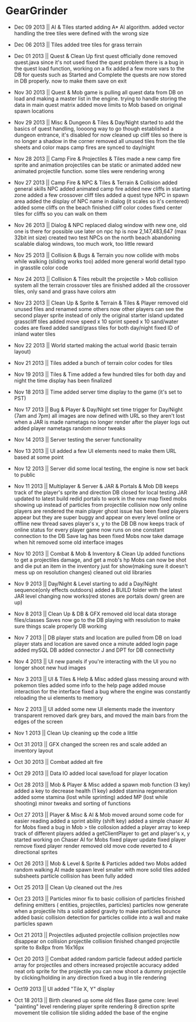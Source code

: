 GearGrinder
===========

- Dec 09 2013 || AI & Tiles
started adding A* AI algorithm.
added vector handling
the tree tiles were defined with the wrong size

- Dec 06 2013 || Tiles
added tree tiles for grass terrain

- Dec 01 2013 || Quest & Clean Up
first quest officially done
removed quest.java since it's not used
fixed the quest problem
there is a bug in the quest load function, working on a fix
added a few more vars to the DB for quests such as Started and Complete
the quests are now stored in DB properly. now to make them save on exit

- Nov 30 2013 || Quest & Mob
game is pulling all quest data from DB on load and making a master list in the engine.
trying to handle storing the data in main quest matrix
added move limits to Mob based on original spawn locations

- Nov 29 2013 || Misc & Dungeon & Tiles & Day/Night
started to add the basics of quest handling, loooong way to go though
established a dungeon entrance, it's disabled for now
cleaned up cliff tiles so there is no longer a shadow in the corner
removed all unused tiles from the tile sheets and color maps
camp fires are synced to day/night

- Nov 28 2013 || Camp Fire & Projectiles & Tiles
made a new camp fire sprite and animation
projectiles can be static or animated
added new animated projectile function.
some tiles were rendering wrong

- Nov 27 2013 || Camp Fire & NPC & Tiles & Terrain & Collision
added general skills NPC
added animated camp fire
added new cliffs in starting zone
added a few crossover cliff tiles
added a quest type NPC in spawn area
added the display of NPC name in dialog (it scales so it's centered)
added some cliffs on the beach
finished cliff color codes
fixed center tiles for cliffs so you can walk on them

- Nov 26 2013 || Dialog & NPC
replaced dialog window with new one, old one is there for possible use later on
npc hp is now 2,147,483,647 (max 32bit int size)
created two test NPCs on the north beach
abandoning scalable dialog windows, too much work, too little reward

- Nov 25 2013 || Collision & Bugs & Terrain
you now collide with mobs while walking (sliding works too)
added more general world detail
typo in grasstile color code

- Nov 24 2013 || Collision & Tiles 
rebuilt the projectile > Mob collision system
all the terrain crossover tiles are finished
added all the crossover tiles, only sand and grass have colors atm

- Nov 23 2013 || Clean Up & Sprite & Terrain & Tiles & Player
removed old unused files and renamed some others
now other players can see the second player sprite instead of only the original
starter island updated
grasscliff tiles added
move speed x 10
sprint speed x 10
sand/water codes are fixed
added sand/grass tiles for both day/night
fixed ID of inland water tiles

- Nov 22 2013 || World
started making the actual world (basic terrain layout)

- Nov 21 2013 || Tiles
added a bunch of terrain color codes for tiles

- Nov 19 2013 || Tiles & Time
added a few hundred tiles for both day and night
the time display has been finalized

- Nov 18 2013 || Time
added server time display to the game (it's set to PST)

- Nov 17 2013 || Bug & Player & Day/Night
set time trigger for Day/Night (7am and 7pm)
all images are now defined with URL so they aren't lost when a JAR is made
nametags no longer render after the player logs out
added player nametags
random minor tweaks

- Nov 14 2013 || Server
testing the server functionality

- Nov 13 2013 || UI
added a few UI elements
need to make them URL based at some point

- Nov 12 2013 || Server
did some local testing, the engine is now set back to public

- Nov 11 2013 || Multiplayer & Server & JAR & Portals & Mob
DB keeps track of the player's sprite and direction
DB closed for local testing
JAR updated to latest build
redid portals to work in the new map
fixed mobs showing up instead of particles from projectile collision
now only online players are rendered
the main player ghost issue has been fixed
players appear but they are super buggy and appear on every level online or offline
new thread saves player's x, y to the DB
DB now keeps track of online status for every player
game now runs on one constant connection to the DB
Save lag has been fixed
Mobs now take damage when hit
removed some old interface images

- Nov 10 2013 || Combat & Mob & Inventory & Clean Up
added functions to get a projectiles damage, and get a mob's hp
Mobs can now be shot and die
put an item in the inventory just for show(making sure it doesn't mess up on resolution changes)
cleaned out old libraries

- Nov 9 2013 || Day/Night & Level
starting to add a Day/Night sequence(only effects outdoors)
added a BUILD folder with the latest JAR
level changing now works(red stones are portals down/ green are up)

- Nov 8 2013 || Clean Up & DB & GFX
removed old local data storage files/classes
Saves now go to the DB
playing with resolution to make sure things scale properly
DB working

- Nov 7 2013 || DB
player stats and location are pulled from DB on load
player stats and location are saved once a minute
added login page
added mySQL DB
added connector J and DPT for DB connectivity

- Nov 4 2013 || UI
new panels
if you're interacting with the UI you no longer shoot
new hud images

- Nov 3 2013 || UI & Tiles & Help & Misc
added glass
messing around with pokemon tiles
added some info to the help page
added mouse interaction for the interface
fixed a bug where the engine was constantly reloading the ui elements to memory

- Nov 2 2013 || UI
added some new UI elements
made the inventory transparent
removed dark grey bars, and moved the main bars from the edges of the screen

- Nov 1 2013 || Clean Up
cleaning up the code a little

- Oct 31 2013 || GFX 
changed the screen res and scale
added an inventory layout

- Oct 30 2013 || Combat
added alt fire

- Oct 29 2013 || Data IO
added local save/load for player location

- Oct 28 2013 || Mob & Player & Misc
added a spawn mob function (3 key)
added a key to decrease health (1 key)
added stamina regeneration
added some stamina (lost while sprinting)
added MP (lost while shooting)
minor tweaks and sorting of functions

- Oct 27 2013 || Player & Misc & AI & Mob
moved around some code for easier reading
added a sprint ability (shift key)
added a simple chaser AI for Mobs
fixed a bug in Mob > tile collosion
added a player array to keep track of different players
added a getClientPlayer to get and player's x, y
started working on Chaser AI for Mobs
fixed player update
fixed player remove
fixed player render
removed old move code
reverted to 4 directional sprites

- Oct 26 2013 || Mob & Level & Sprite & Particles
added two Mobs
added random walking AI
made spawn level smaller with more solid tiles
added subsheets
particle collision has been fully added

- Oct 25 2013 || Clean Up
cleaned out the /res

- Oct 23 2013 || Particles
minor fix to basic collision of particles
finished defining emitters ( entities, projectiles, particles)
particles now generate when a projectile hits a solid
added gravity to make particles bounce
added basic collision detection for particles
collide into a wall and make particles spawn

- Oct 21 2013 || Projectiles
adjusted projectile collision
projectiles now disappear on collision
projectile collision finished
changed projectile sprite to 8x8px from 16x16px

- Oct 20 2013 || Combat
added random particle fadeout 
added particle array for projectiles and others
increased projectile accuracy
added neat orb sprite for the projectile
you can now shoot a dummy projectile by clicking/holding in any direction
fixed a bug in tile rendering

- Oct19 2013 || UI
added "Tile X, Y" display

- Oct 18 2013 || Birth
cleaned up some old files
Base game core:
level "painting"
level rendering
player sprite rendering
8 direction sprite movement
tile collision
tile sliding
added the base of the engine




















































